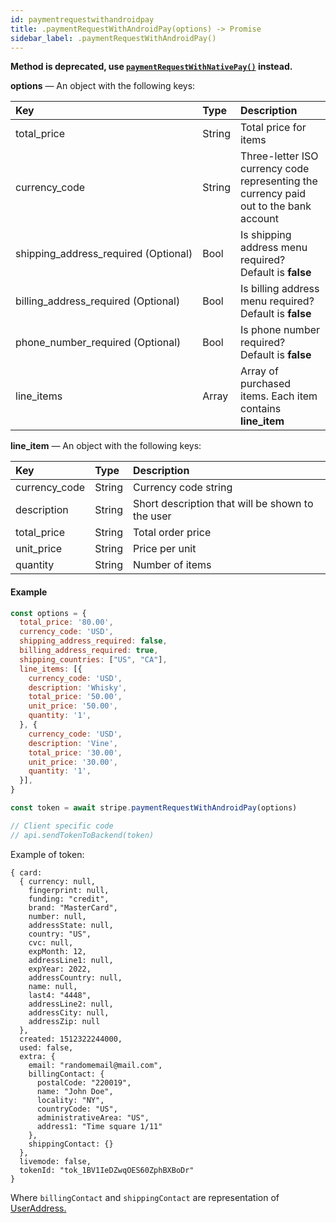 ```yaml
---
id: paymentrequestwithandroidpay
title: .paymentRequestWithAndroidPay(options) -> Promise
sidebar_label: .paymentRequestWithAndroidPay()
---
```


__Method is deprecated, use [`paymentRequestWithNativePay()`](paymentRequestWithNativePay.md) instead.__

**options** — An object with the following keys:

| Key | Type | Description |
| :--- | :--- | :--- |
| total_price | String | Total price for items |
| currency_code | String | Three-letter ISO currency code representing the currency paid out to the bank account |
| shipping_address_required&nbsp;(Optional) | Bool | Is shipping address menu required? Default is **false** |
| billing_address_required&nbsp;(Optional) | Bool | Is billing address menu required? Default is **false** |
| phone_number_required&nbsp;(Optional) | Bool | Is phone number required? Default is **false** |
| line_items | Array | Array of purchased items. Each item contains **line_item** |

**line_item** — An object with the following keys:

| Key | Type | Description |
| :--- | :--- | :--- |
| currency_code | String | Currency code string |
| description | String | Short description that will be shown to the user |
| total_price | String | Total order price |
| unit_price | String | Price per unit |
| quantity | String | Number of items |

#### Example

```js
const options = {
  total_price: '80.00',
  currency_code: 'USD',
  shipping_address_required: false,
  billing_address_required: true,
  shipping_countries: ["US", "CA"],
  line_items: [{
    currency_code: 'USD',
    description: 'Whisky',
    total_price: '50.00',
    unit_price: '50.00',
    quantity: '1',
  }, {
    currency_code: 'USD',
    description: 'Vine',
    total_price: '30.00',
    unit_price: '30.00',
    quantity: '1',
  }],
}

const token = await stripe.paymentRequestWithAndroidPay(options)

// Client specific code
// api.sendTokenToBackend(token)
```

Example of token:
```
{ card:
  { currency: null,
    fingerprint: null,
    funding: "credit",
    brand: "MasterCard",
    number: null,
    addressState: null,
    country: "US",
    cvc: null,
    expMonth: 12,
    addressLine1: null,
    expYear: 2022,
    addressCountry: null,
    name: null,
    last4: "4448",
    addressLine2: null,
    addressCity: null,
    addressZip: null
  },
  created: 1512322244000,
  used: false,
  extra: {
    email: "randomemail@mail.com",
    billingContact: {
      postalCode: "220019",
      name: "John Doe",
      locality: "NY",
      countryCode: "US",
      administrativeArea: "US",
      address1: "Time square 1/11"
    },
    shippingContact: {}
  },
  livemode: false,
  tokenId: "tok_1BV1IeDZwqOES60ZphBXBoDr"
}
```

Where `billingContact` and `shippingContact` are representation of [UserAddress.](https://developers.google.com/android/reference/com/google/android/gms/identity/intents/model/UserAddress)
